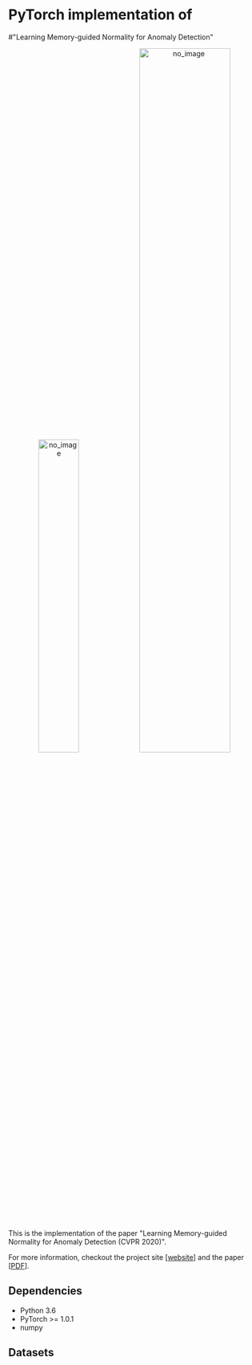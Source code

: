 # PyTorch implementation of 
#"Learning Memory-guided Normality for Anomaly Detection"

<p align="center"><img src="../MNAD_files/overview.png" alt="no_image" width="40%" height="40%" /><img src="../MNAD_files/teaser.png" alt="no_image" width="60%" height="60%" /></p>
This is the implementation of the paper "Learning Memory-guided Normality for Anomaly Detection (CVPR 2020)".

For more information, checkout the project site [[website](https://cvlab.yonsei.ac.kr/projects/MNAD/)] and the paper [[PDF](http://openaccess.thecvf.com/content_CVPR_2020/papers/Park_Learning_Memory-Guided_Normality_for_Anomaly_Detection_CVPR_2020_paper.pdf)].

## Dependencies
* Python 3.6
* PyTorch >= 1.0.1
* numpy

## Datasets